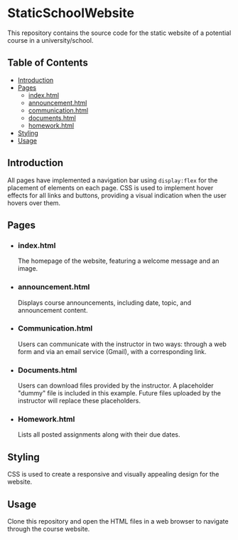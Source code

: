 # StaticSchoolWebsite
This repository contains the source code for the  static website of a potential course in a university/school.

## Table of Contents

- [Introduction](#introduction)
- [Pages](#pages)
  - [index.html](#indexhtml)
  - [announcement.html](#announcementhtml)
  - [communication.html](#communicationhtml)
  - [documents.html](#documentshtml)
  - [homework.html](#homeworkhtml)
- [Styling](#styling)
- [Usage](#usage)

## Introduction

All pages have implemented a navigation bar using `display:flex` for the placement of elements on each page. CSS is used to implement hover effects for all links and buttons, providing a visual indication when the user hovers over them.

## Pages

- ### index.html
  The homepage of the website, featuring a welcome message and an image.

- ### announcement.html
  Displays course announcements, including date, topic, and announcement content.

- ### Communication.html
  Users can communicate with the instructor in two ways: through a web form and via an email service (Gmail), with a corresponding link.

- ### Documents.html
  Users can download files provided by the instructor. A placeholder "dummy" file is included in this example. Future files uploaded by the instructor will replace these placeholders.

- ### Homework.html
  Lists all posted assignments along with their due dates.


## Styling

CSS is used to create a responsive and visually appealing design for the website.

## Usage

Clone this repository and open the HTML files in a web browser to navigate through the course website.
